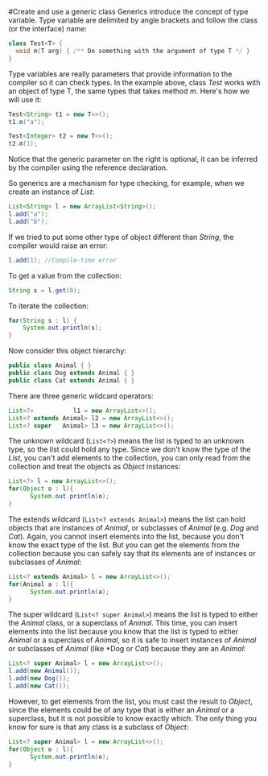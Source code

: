 #Create and use a generic class
Generics introduce the concept of type variable. Type variable are delimited by angle brackets and follow the class (or the interface) name:
````java
class Test<T> {
  void m(T arg) { /** Do something with the argument of type T */ }
}
````
Type variables are really parameters that provide information to the compiler so it can check types. In the example above, class *Test* works with an object of type T, the same types that takes method *m*. Here's how we will use it:
````java
Test<String> t1 = new T<>();
t1.m("a");

Test<Integer> t2 = new T<>();
t2.m(1);
````
Notice that the generic parameter on the right is optional, it can be inferred by the compiler using the reference declaration.

So generics are a mechanism for type checking, for example, when we create an instance of *List<String>*:
````java
List<String> l = new ArrayList<String>();
l.add("a");
l.add("b");
````
If we tried to put some other type of object different than *String*, the compiler would raise an error:
````java
l.add(1); //Compile-time error
````
To get a value from the collection:
````java
String s = l.get(0);
````
To iterate the collection:
````java
for(String s : l) {
    System.out.println(s);
}
````
Now consider this object hierarchy:
````java
public class Animal { }
public class Dog extends Animal { }
public class Cat extends Animal { }
````

There are three generic wildcard operators:
````java
List<?>           l1 = new ArrayList<>();
List<? extends Animal> l2 = new ArrayList<>();
List<? super   Animal> l3 = new ArrayList<>();
````
The unknown wildcard (`List<?>`) means the list is typed to an unknown type, so the list could hold any type. Since we don't know the type of the *List*, you can't add elements to the collection, you can only read from the collection and treat the objects as *Object* instances:
````java
List<?> l = new ArrayList<>();
for(Object o : l){
      System.out.println(o);
}
````
The extends wildcard (`List<? extends Animal>`) means the list can hold objects that are instances of *Animal*, or subclasses of *Animal* (e.g. *Dog* and *Cat*). Again, you cannot insert elements into the list, because you don't know the exact type of the list. But you can get the elements from the collection because you can safely say that its elements are of instances or subclasses of *Animal*:
````java
List<? extends Animal> l = new ArrayList<>();
for(Animal a : l){
      System.out.println(a);
}
````
The super wildcard  (`List<? super Animal>`) means the list is typed to either the *Animal* class, or a superclass of *Animal*. This time, you can insert elements into the list because you know that the list is typed to either *Animal* or a superclass of *Animal*, so it is safe to insert instances of *Animal* or subclasses of *Animal* (like *Dog or *Cat*) because they are an *Animal*:
````java
List<? super Animal> l = new ArrayList<>();
l.add(new Animal());
l.add(new Dog());
l.add(new Cat());
````
However, to get elements from the list, you must cast the result to *Object*, since the elements could be of any type that is either an *Animal* or a superclass, but it is not possible to know exactly which. The only thing you know for sure is that any class is a subclass of *Object*:
````java
List<? super Animal> l = new ArrayList<>();
for(Object o : l){
      System.out.println(o);
}
````
